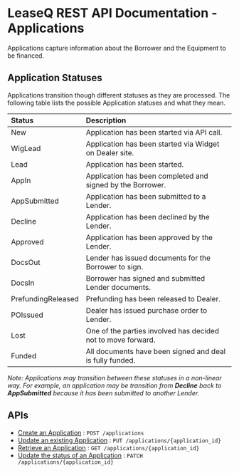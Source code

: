 # LeaseQ REST API Documentation - Applications

Applications capture information about the Borrower and the Equipment to be financed.

## Application Statuses
Applications transition though different statuses as they are processed. The following table lists the possible Application statuses and what they mean.

| Status | Description |
|:-----|:------|
|New|Application has been started via API call.|
|WigLead|Application has been started via Widget on Dealer site.|
|Lead|Application has been started.|
|AppIn|Application has been completed and signed by the Borrower.|
|AppSubmitted|Application has been submitted to a Lender.|
|Decline|Application has been declined by the Lender.|
|Approved|Application has been approved by the Lender.|
|DocsOut|Lender has issued documents for the Borrower to sign.|
|DocsIn|Borrower has signed and submitted Lender documents.|
|PrefundingReleased|Prefunding has been released to Dealer.|
|POIssued|Dealer has issued purchase order to Lender.|
|Lost|One of the parties involved has decided not to move forward.|
|Funded|All documents have been signed and deal is fully funded.|

_Note: Applications may transition between these statuses in a non-linear way. For example, an application may be transition from **Decline** back to **AppSubmitted** because it has been submitted to another Lender._

## APIs
* [Create an Application](post.md) : `POST /applications`
* [Update an existing Application](put.md) : `PUT /applications/{application_id}`
* [Retrieve an Application](get.md) : `GET /applications/{application_id}`
* [Update the status of an Application](patch.md) : `PATCH /applications/{application_id}`
